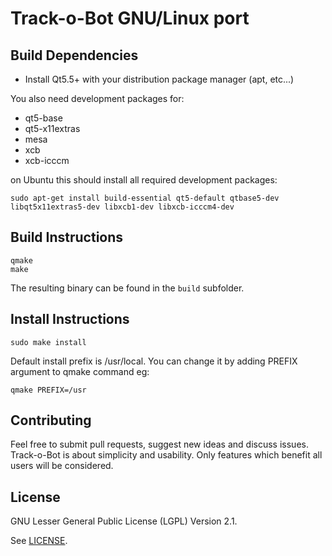 # Track-o-Bot GNU/Linux port

## Build Dependencies


* Install Qt5.5+ with your distribution package manager (apt, etc...)

You also need development packages for:

* qt5-base
* qt5-x11extras
* mesa
* xcb
* xcb-icccm

on Ubuntu this should install all required development packages:

```
sudo apt-get install build-essential qt5-default qtbase5-dev libqt5x11extras5-dev libxcb1-dev libxcb-icccm4-dev
```

## Build Instructions

```
qmake
make
```

The resulting binary can be found in the ``build`` subfolder.

## Install Instructions

```
sudo make install
```

Default install prefix is /usr/local. You can change it by adding PREFIX argument to qmake command eg:

```
qmake PREFIX=/usr
```

## Contributing

Feel free to submit pull requests, suggest new ideas and discuss issues. Track-o-Bot is about simplicity and usability. Only features which benefit all users will be considered.

## License

GNU Lesser General Public License (LGPL) Version 2.1.

See [LICENSE](LICENSE).

